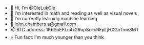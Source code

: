 - 👋 Hi, I’m @OleLukCie
- 👀 I’m interested in math and reading,as well as visual novels
- 🌱 I’m currently learning machine learning
- 💞️ john.chambers.a@gmail.com
- 📫 BTC address:    1K6SoEFLc4x29upSckcRFpLjHXGnTme3MT
- ⚡ Fun fact: I'm much younger than you think
